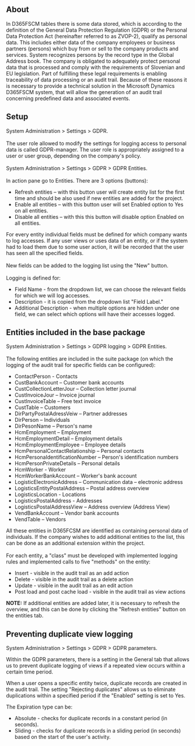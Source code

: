 ## **About**
In D365FSCM tables there is some data stored, which is according to the definition of the General Data Protection Regulation (GDPR) or the Personal Data Protection Act (hereinafter referred to as ZVOP-2), qualify as personal data. This includes either data of the company employees or business partners (persons) which buy from or sell to the company products and services. System recognizes persons by the record type in the Global Address book.
The company is obligated to adequately protect personal data that is processed and comply with the requirements of Slovenian and EU legislation. Part of fulfilling these legal requirements is enabling traceability of data processing or an audit trail. 
Because of these reasons it is necessary to provide a technical solution in the Microsoft Dynamics D365FSCM system, that will allow the generation of an audit trail concerning predefined data and associated events.

## **Setup**
System Administration > Settings > GDPR.
<br><br>The user role allowed to modify the settings for logging access to personal data is called GDPR-manager. The user role is appropriately assigned to a user or user group, depending on the company's policy.
<br><br>System Administration > Settings > GDPR > GDPR Entities.
<br><br>In action pane go to Entities. There are 3 options (buttons):
-	Refresh entities – with this button user will create entity list for the first time and should be also used if new entities are added for the project.
-	Enable all entities – with this button user will set Enabled option to Yes on all entities.
-	Disable all entities – with this this button will disable option Enabled on all entities. 

For every entity individual fields must be defined for which company wants to log accesses. If any user views or uses data of an entity, or if the system had to load them due to some user action, it will be recorded that the user has seen all the specified fields. 
<br><br>New fields can be added to the logging list using the "New" button. 
<br><br>Logging is defined for:
-  Field Name - from the dropdown list, we can choose the relevant fields for which we will log accesses. 
-	Description - it is copied from the dropdown list "Field Label." 
-	Additional Description - when multiple options are hidden under one field, we can select which options will have their accesses logged.
## **Entities included in the base package**<br>
System Administration > Settings > GDPR logging > GDPR Entities.<br><br>The following entities are included in the suite package (on which the logging of the audit trail for specific fields can be configured):<br>
- ContactPerson - Contacts
- CustBankAccount – Customer bank accounts
- CustCollectionLetterJour – Collection letter journal
- CustInvoiceJour – Invoice journal
- CustInvoiceTable – Free text invoice
- CustTable – Customers
- DirPartyPostalAdressVeiw – Partner addresses
- DirPerson – Individuals
- DirPesonName – Person's name
- HcmEmployment – Employment
- HcmEmploymentDetail – Employment details
- HcmEmploymentEmployee – Employee details
- HcmPersonalContactRelationship – Personal contacts
- HcmPersonaIdentificationNumber – Person's identification numbers
- HcmPersonPrivateDetails – Personal details
- HcmWorker - Worker
- HcmWorkerBankAccount – Worker's bank account
- LogisticElectronicAddress – Communication data – electronic address
- LogisticsEntityPostalAddress – Postal address overview
- LogisticsLocation - Locations
- LogisticsPostalAddress - Addresses
- LogisticsPostalAddressView – Address overview (Address View)
- VendBankAccount – Vendor bank accounts
- VendTable – Vendors

All these entities in D365FCSM are identified as containing personal data of individuals. If the company wishes to add additional entities to the list, this can be done as an additional extension within the project. 
<br><br>For each entity, a "class" must be developed with implemented logging rules and implemented calls to five "methods" on the entity:
- Insert - visible in the audit trail as an add action 
- Delete - visible in the audit trail as a delete action 
- Update - visible in the audit trail as an edit action 
- Post load and post cache load - visible in the audit trail as view actions

**NOTE:** If additional entities are added later, it is necessary to refresh the overview, and this can be done by clicking the "Refresh entities" button on the entities tab.

## **Preventing duplicate view logging**<br>
System Administration > Settings > GDPR > GDPR parameters.

Within the GDPR parameters, there is a setting in the General tab that allows us to prevent duplicate logging of views if a repeated view occurs within a certain time period. 


When a user opens a specific entity twice, duplicate records are created in the audit trail. The setting "Rejecting duplicates" allows us to eliminate duplications within a specified period if the "Enabled" setting is set to Yes. 

The Expiration type can be:
- Absolute - checks for duplicate records in a constant period (in seconds).
- Sliding - checks for duplicate records in a sliding period (in seconds) based on the start of the user's activity.












